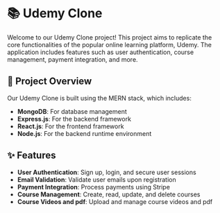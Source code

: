 # 📚 Udemy Clone

Welcome to our Udemy Clone project! This project aims to replicate the core functionalities of the popular online learning platform, Udemy. The application includes features such as user authentication, course management, payment integration, and more.

## 🚀 Project Overview

Our Udemy Clone is built using the MERN stack, which includes:

- **MongoDB**: For database management
- **Express.js**: For the backend framework
- **React.js**: For the frontend framework
- **Node.js**: For the backend runtime environment

## ✨ Features

- **User Authentication**: Sign up, login, and secure user sessions
- **Email Validation**: Validate user emails upon registration
- **Payment Integration**: Process payments using Stripe
- **Course Management**: Create, read, update, and delete courses
- **Course Videos and pdf**: Upload and manage course videos and pdf




